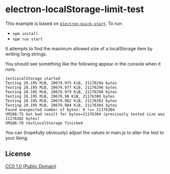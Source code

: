 # electron-localStorage-limit-test

This example is based on [`electron-quick-start`](https://github.com/electron/electron-quick-start).
To run:

* `npm install`
* `npm run start`

It attempts to find the maximum allowed size of a localStorage item by writing long strings.

You should see something like the following appear in the console when it runs.
```
testLocalStorage started
Testing 20.195 MiB, 20679.975 KiB, 21176294 bytes
Testing 20.195 MiB, 20679.977 KiB, 21176296 bytes
Testing 20.195 MiB, 20679.979 KiB, 21176298 bytes
Testing 20.195 MiB, 20679.98 KiB, 21176300 bytes
Testing 20.195 MiB, 20679.982 KiB, 21176302 bytes
Testing 20.195 MiB, 20679.984 KiB, 21176304 bytes
Found unexpected number of bytes: 0 !== 21176304
VM106:75 Got bad result for bytes=21176304 (previously tested size was 21176302 bytes)
VM106:78 testLocalStorage finished
```

You can (hopefully obviously) adjust the values in main.js to alter the test to your liking.

## License

[CC0 1.0 (Public Domain)](LICENSE.md)
